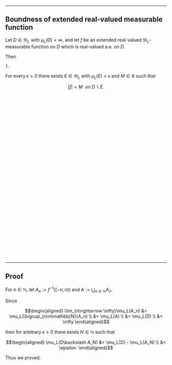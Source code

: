 
---
Boundness of extended real-valued measurable function
---

Let $D\in\mathfrak{M}_L$ with $\mu_L(D)<\infty$, and let $f$ be an extended real-valued $\mathfrak{M}_L$-measurable function on $D$ which is real-valued a.e. on $D$.

Then 

`1.`

For every $\epsilon >0$ there exists $E\in\mathfrak{M}_L$ with $\mu_L(E)<\epsilon$ and $M\in\mathbb{R}$ such that

$$
|f| < M \ \ on \ D\backslash E.
$$

<br>
<br>
<br>
<br>
<br>
<br>
<br>
<br>
<br>
<br>
<br>
<br>
<br>
<br>
<br>
<br>
<br>
<br>
<br>
<br>
<br>
<br>
<br>
<br>
<br>
<br>
<br>
<br>
<br>
<br>


---
Proof
---

For $n\in\mathbb{N}$, let $A_n:=f^{-1}([-n, n))$ and $A:=\bigcup_{n\in\mathbb{N}}A_n$.

Since

$$\begin{aligned}
\lim_{n\rightarrow \infty}\mu_L(A_n) 
&= \mu_L(\bigcup_{n\in\mathbb{N}}A_n) \\
&= \mu_L(A) \\
&= \mu_L(D) \\
&< \infty
\end{aligned}$$

then for arbitrary $\epsilon>0$ there exists $N\in\mathbb{N}$ such that

$$\begin{aligned}
\mu_L(D\backslash A_N)
&= \mu_L(D) - \mu_L(A_N) \\
&< \epsilon.
\end{aligned}$$

Thus we proved.

